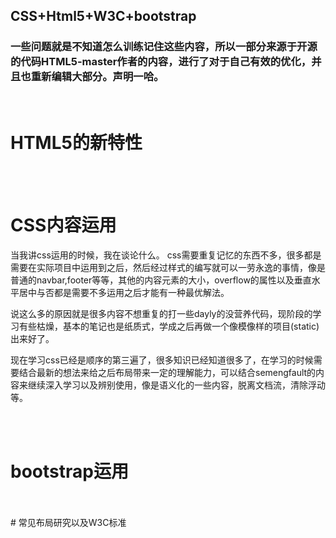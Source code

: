 ﻿
## CSS+Html5+W3C+bootstrap


### 一些问题就是不知道怎么训练记住这些内容，所以一部分来源于开源的代码HTML5-master作者的内容，进行了对于自己有效的优化，并且也重新编辑大部分。声明一哈。
<br> 

# HTML5的新特性
<br> 
<br> 

# CSS内容运用

当我讲css运用的时候，我在谈论什么。
css需要重复记忆的东西不多，很多都是需要在实际项目中运用到之后，然后经过样式的编写就可以一劳永逸的事情，像是普通的navbar,footer等等，其他的内容元素的大小，overflow的属性以及垂直水平居中与否都是需要不多运用之后才能有一种最优解法。

说这么多的原因就是很多内容不想重复的打一些dayly的没营养代码，现阶段的学习有些枯燥，基本的笔记也是纸质式，学成之后再做一个像模像样的项目(static)出来好了。

现在学习css已经是顺序的第三遍了，很多知识已经知道很多了，在学习的时候需要结合最新的想法来给之后布局带来一定的理解能力，可以结合semengfault的内容来继续深入学习以及辨别使用，像是语义化的一些内容，脱离文档流，清除浮动等。


<br> 
<br> 

# bootstrap运用
<br> 
<br> 
# 常见布局研究以及W3C标准
<br> 
<br> 

